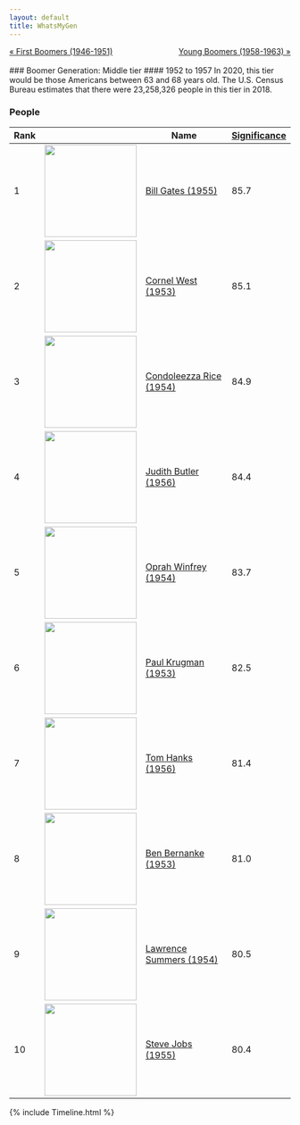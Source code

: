 ```yaml
---
layout: default
title: WhatsMyGen
---
```

<div style="overflow: hidden"><a href="/WhatsMyGen/generations/boomer-first.html" class="previous" style="float: left !important">&laquo; First Boomers (1946-1951)</a><a href="/WhatsMyGen/generations/boomer-young.html" class="next" style="float: right !important">Young Boomers (1958-1963) &raquo;</a></div>
<br>
### Boomer Generation: Middle tier
#### 1952 to 1957
In 2020, this tier would be those Americans between 63 and 68 years old. The U.S. Census Bureau estimates that there were 23,258,326 people in this tier in 2018. 

### People

Rank |     | Name                               | <a href="/WhatsMyGen/FAQ.html#Significance">Significance</a> 
---- | --- | ---------------------------------- | -------- 
1    | <img src="https://upload.wikimedia.org/wikipedia/commons/0/01/Bill_Gates_July_2014.jpg" width="165" /> | [Bill Gates (1955)](https://en.wikipedia.org/wiki/Bill_Gates) | 85.7
2    | <img src="https://upload.wikimedia.org/wikipedia/commons/7/74/Cornel_West_by_Gage_Skidmore.jpg" width="165" /> | [Cornel West (1953)](https://en.wikipedia.org/wiki/Cornel_West) | 85.1
3    | <img src="https://upload.wikimedia.org/wikipedia/commons/4/42/Condoleezza_Rice_cropped.jpg" width="165" /> | [Condoleezza Rice (1954)](https://en.wikipedia.org/wiki/Condoleezza_Rice) | 84.9
4    | <img src="https://upload.wikimedia.org/wikipedia/commons/b/bf/JudithButler2013.jpg" width="165" /> | [Judith Butler (1956)](https://en.wikipedia.org/wiki/Judith_Butler) | 84.4
5    | <img src="https://upload.wikimedia.org/wikipedia/commons/b/bf/Oprah_in_2014.jpg" width="165" /> | [Oprah Winfrey (1954)](https://en.wikipedia.org/wiki/Oprah_Winfrey) | 83.7
6    | <img src="https://upload.wikimedia.org/wikipedia/commons/4/48/Paul_Krugman-press_conference_Dec_07th%2C_2008-8.jpg" width="165" /> | [Paul Krugman (1953)](https://en.wikipedia.org/wiki/Paul_Krugman) | 82.5
7    | <img src="https://upload.wikimedia.org/wikipedia/commons/f/fb/Tom_Hanks_2016.jpg" width="165" /> | [Tom Hanks (1956)](https://en.wikipedia.org/wiki/Tom_Hanks) | 81.4
8    | <img src="https://upload.wikimedia.org/wikipedia/commons/3/3f/Ben_Bernanke_official_portrait.jpg" width="165" /> | [Ben Bernanke (1953)](https://en.wikipedia.org/wiki/Ben_Bernanke) | 81.0
9    | <img src="https://upload.wikimedia.org/wikipedia/commons/5/5a/Lawrence_Summers_2012.jpg" width="165" /> | [Lawrence Summers (1954)](https://en.wikipedia.org/wiki/Lawrence_Summers) | 80.5
10   | <img src="https://upload.wikimedia.org/wikipedia/commons/f/f5/Steve_Jobs_Headshot_2010-CROP2.jpg" width="165" /> | [Steve Jobs (1955)](https://en.wikipedia.org/wiki/Steve_Jobs) | 80.4

{% include Timeline.html %}
